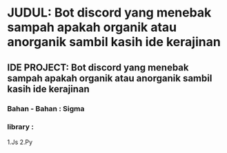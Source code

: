 # JUDUL: Bot discord yang menebak sampah apakah organik atau anorganik sambil kasih ide kerajinan

## IDE PROJECT: Bot discord yang menebak sampah apakah organik atau anorganik sambil kasih ide kerajinan

### Bahan - Bahan : Sigma

### library :
1.Js
2.Py
